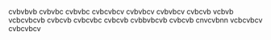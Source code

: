 
cvbvbvb
cvbvbc
cvbvbc
cvbcvbcv
cvbvbcv
cvbvbcv
cvbcvb
vcbvb
vcbcvbcvb
cvbcvb
cvbcvbc
cvbcvb
cvbbvbcvb
cvbcvb
cnvcvbnn
vcbcvbcv
cvbcvbcv
